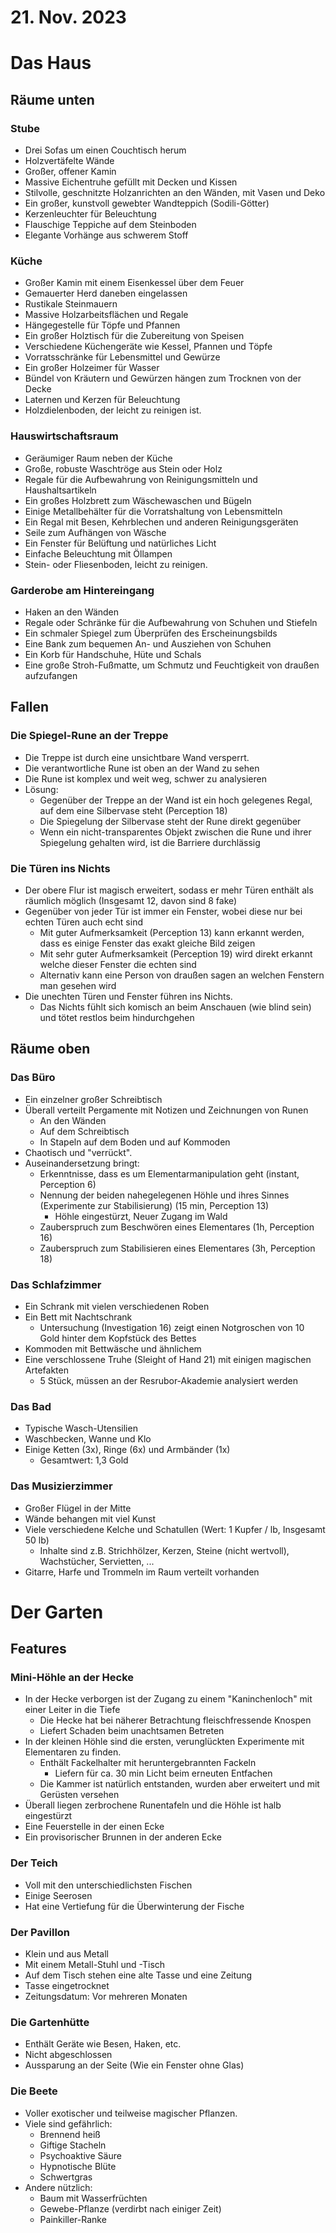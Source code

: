 # 21. Nov. 2023

# Das Haus

## Räume unten

### Stube

* Drei Sofas um einen Couchtisch herum
* Holzvertäfelte Wände
* Großer, offener Kamin
* Massive Eichentruhe gefüllt mit Decken und Kissen
* Stilvolle, geschnitzte Holzanrichten an den Wänden, mit Vasen und Deko
* Ein großer, kunstvoll gewebter Wandteppich (Sodili-Götter)
* Kerzenleuchter für Beleuchtung
* Flauschige Teppiche auf dem Steinboden
* Elegante Vorhänge aus schwerem Stoff

### Küche

- Großer Kamin mit einem Eisenkessel über dem Feuer
- Gemauerter Herd daneben eingelassen
- Rustikale Steinmauern
- Massive Holzarbeitsflächen und Regale
- Hängegestelle für Töpfe und Pfannen
- Ein großer Holztisch für die Zubereitung von Speisen
- Verschiedene Küchengeräte wie Kessel, Pfannen und Töpfe
- Vorratsschränke für Lebensmittel und Gewürze
- Ein großer Holzeimer für Wasser
- Bündel von Kräutern und Gewürzen hängen zum Trocknen von der Decke
- Laternen und Kerzen für Beleuchtung
- Holzdielenboden, der leicht zu reinigen ist.

### Hauswirtschaftsraum

- Geräumiger Raum neben der Küche
- Große, robuste Waschtröge aus Stein oder Holz
- Regale für die Aufbewahrung von Reinigungsmitteln und Haushaltsartikeln
- Ein großes Holzbrett zum Wäschewaschen und Bügeln
- Einige Metallbehälter für die Vorratshaltung von Lebensmitteln
- Ein Regal mit Besen, Kehrblechen und anderen Reinigungsgeräten
- Seile zum Aufhängen von Wäsche
- Ein Fenster für Belüftung und natürliches Licht
- Einfache Beleuchtung mit Öllampen
- Stein- oder Fliesenboden, leicht zu reinigen.

### Garderobe am Hintereingang

* Haken an den Wänden
* Regale oder Schränke für die Aufbewahrung von Schuhen und Stiefeln
* Ein schmaler Spiegel zum Überprüfen des Erscheinungsbilds
* Eine Bank zum bequemen An- und Ausziehen von Schuhen
* Ein Korb für Handschuhe, Hüte und Schals
* Eine große Stroh-Fußmatte, um Schmutz und Feuchtigkeit von draußen aufzufangen



## Fallen

### Die Spiegel-Rune an der Treppe

* Die Treppe ist durch eine unsichtbare Wand versperrt. 
* Die verantwortliche Rune ist oben an der Wand zu sehen
* Die Rune ist komplex und weit weg, schwer zu analysieren
* Lösung:
  * Gegenüber der Treppe an der Wand ist ein hoch gelegenes Regal, auf dem eine Silbervase steht (Perception 18)
  * Die Spiegelung der Silbervase steht der Rune direkt gegenüber
  * Wenn ein nicht-transparentes Objekt zwischen die Rune und ihrer Spiegelung gehalten wird, ist die Barriere durchlässig

### Die Türen ins Nichts

* Der obere Flur ist magisch erweitert, sodass er mehr Türen enthält als räumlich möglich (Insgesamt 12, davon sind 8 fake)
* Gegenüber von jeder Tür ist immer ein Fenster, wobei diese nur bei echten Türen auch echt sind
  * Mit guter Aufmerksamkeit (Perception 13) kann erkannt werden, dass es einige Fenster das exakt gleiche Bild zeigen
  * Mit sehr guter Aufmerksamkeit (Perception 19) wird direkt erkannt welche dieser Fenster die echten sind
  * Alternativ kann eine Person von draußen sagen an welchen Fenstern man gesehen wird
* Die unechten Türen und Fenster führen ins Nichts. 
  * Das Nichts fühlt sich komisch an beim Anschauen (wie blind sein) und tötet restlos beim hindurchgehen



## Räume oben

### Das Büro

* Ein einzelner großer Schreibtisch
* Überall verteilt Pergamente mit Notizen und Zeichnungen von Runen
  * An den Wänden
  * Auf dem Schreibtisch
  * In Stapeln auf dem Boden und auf Kommoden
* Chaotisch und "verrückt".
* Auseinandersetzung bringt:
  * Erkenntnisse, dass es um Elementarmanipulation geht (instant, Perception 6)
  * Nennung der beiden nahegelegenen Höhle und ihres Sinnes (Experimente zur Stabilisierung) (15 min, Perception 13)
    * Höhle eingestürzt, Neuer Zugang im Wald
  * Zauberspruch zum Beschwören eines Elementares (1h, Perception 16)
  * Zauberspruch zum Stabilisieren eines Elementares (3h, Perception 18)

### Das Schlafzimmer

* Ein Schrank mit vielen verschiedenen Roben
* Ein Bett mit Nachtschrank
  * Untersuchung (Investigation 16) zeigt einen Notgroschen von 10 Gold hinter dem Kopfstück des Bettes
* Kommoden mit Bettwäsche und ähnlichem
* Eine verschlossene Truhe (Sleight of Hand 21) mit einigen magischen Artefakten 
  * 5 Stück, müssen an der Resrubor-Akademie analysiert werden

### Das Bad

* Typische Wasch-Utensilien
* Waschbecken, Wanne und Klo
* Einige Ketten (3x), Ringe (6x) und Armbänder (1x)
  * Gesamtwert: 1,3 Gold

### Das Musizierzimmer

* Großer Flügel in der Mitte
* Wände behangen mit viel Kunst
* Viele verschiedene Kelche und Schatullen (Wert: 1 Kupfer / lb, Insgesamt 50 lb)
  * Inhalte sind z.B. Strichhölzer, Kerzen, Steine (nicht wertvoll), Wachstücher, Servietten, ...
* Gitarre, Harfe und Trommeln im Raum verteilt vorhanden

# Der Garten

## Features 

### Mini-Höhle an der Hecke

* In der Hecke verborgen ist der Zugang zu einem "Kaninchenloch" mit einer Leiter in die Tiefe
  * Die Hecke hat bei näherer Betrachtung fleischfressende Knospen
  * Liefert Schaden beim unachtsamen Betreten
* In der kleinen Höhle sind die ersten, verunglückten Experimente mit Elementaren zu finden.
  * Enthält Fackelhalter mit heruntergebrannten Fackeln
    * Liefern für ca. 30 min Licht beim erneuten Entfachen
  * Die Kammer ist natürlich entstanden, wurden aber erweitert und mit Gerüsten versehen
* Überall liegen zerbrochene Runentafeln und die Höhle ist halb eingestürzt
* Eine Feuerstelle in der einen Ecke
* Ein provisorischer Brunnen in der anderen Ecke

### Der Teich

* Voll mit den unterschiedlichsten Fischen
* Einige Seerosen
* Hat eine Vertiefung für die Überwinterung der Fische

### Der Pavillon

* Klein und aus Metall
* Mit einem Metall-Stuhl und -Tisch
* Auf dem Tisch stehen eine alte Tasse und eine Zeitung
* Tasse eingetrocknet
* Zeitungsdatum: Vor mehreren Monaten

### Die Gartenhütte

* Enthält Geräte wie Besen, Haken, etc.
* Nicht abgeschlossen
* Aussparung an der Seite (Wie ein Fenster ohne Glas)

### Die Beete

* Voller exotischer und teilweise magischer Pflanzen.
* Viele sind gefährlich:
  * Brennend heiß
  * Giftige Stacheln
  * Psychoaktive Säure
  * Hypnotische Blüte
  * Schwertgras
* Andere nützlich:
  * Baum mit Wasserfrüchten
  * Gewebe-Pflanze (verdirbt nach einiger Zeit)
  * Painkiller-Ranke
